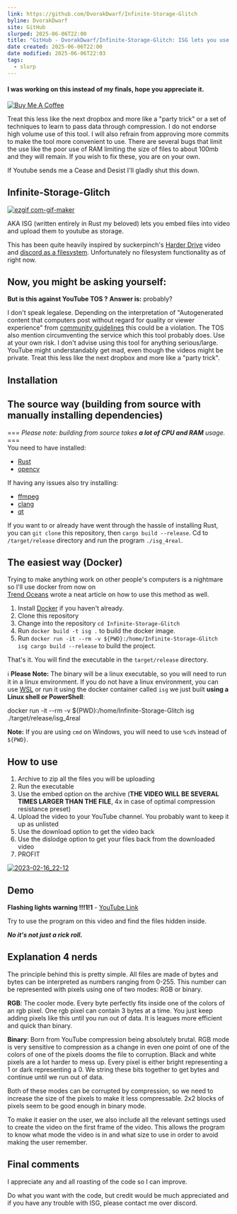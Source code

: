 ```yaml
---
link: https://github.com/DvorakDwarf/Infinite-Storage-Glitch
byline: DvorakDwarf
site: GitHub
slurped: 2025-06-06T22:00
title: "GitHub - DvorakDwarf/Infinite-Storage-Glitch: ISG lets you use YouTube as cloud storage for ANY files, not just video"
date created: 2025-06-06T22:00
date modified: 2025-06-06T22:03
tags:
  - slurp
---
```

#### I was working on this instead of my finals, hope you appreciate it.

[![Buy Me A Coffee](https://camo.githubusercontent.com/8ca6cbc30815bc3ef458755d26604c424652dc18a51df3b3d708126667c31c91/68747470733a2f2f63646e2e6275796d6561636f666665652e636f6d2f627574746f6e732f76322f64656661756c742d7265642e706e67)](https://www.buymeacoffee.com/HistidineDwarf)

Treat this less like the next dropbox and more like a "party trick" or a set of techniques to learn to pass data through compression. I do not endorse high volume use of this tool. I will also refrain from approving more commits to make the tool more convenient to use. There are several bugs that limit the use like the poor use of RAM limiting the size of files to about 100mb and they will remain. If you wish to fix these, you are on your own.

If Youtube sends me a Cease and Desist I'll gladly shut this down.

## Infinite-Storage-Glitch

[![ezgif com-gif-maker](https://user-images.githubusercontent.com/96934612/219563410-7728447d-5482-41ae-a3ff-cf8446e16ab7.gif)](https://user-images.githubusercontent.com/96934612/219563410-7728447d-5482-41ae-a3ff-cf8446e16ab7.gif)

AKA ISG (written entirely in Rust my beloved) lets you embed files into video and upload them to youtube as storage.

This has been quite heavily inspired by suckerpinch's [Harder Drive](https://www.youtube.com/watch?v=JcJSW7Rprio) video and [discord as a filesystem](https://github.com/pixelomer/discord-fs). Unfortunately no filesystem functionality as of right now.

## Now, you might be asking yourself:

**But is this against YouTube TOS ?** **Answer is:** probably?

I don't speak legalese. Depending on the interpretation of "Autogenerated content that computers post without regard for quality or viewer experience" from [community guidelines](https://support.google.com/youtube/answer/2801973?hl=en#) this could be a violation. The TOS also mention circumventing the service which this tool probably does. Use at your own risk. I don't advise using this tool for anything serious/large. YouTube might understandably get mad, even though the videos might be private. Treat this less like the next dropbox and more like a "party trick".

## Installation

## The source way (building from source with manually installing dependencies)

=== _Please note: building from source takes **a lot of CPU and RAM** usage._ ===  
You need to have installed:

- [Rust](https://www.rust-lang.org/tools/install)
- [opencv](https://github.com/twistedfall/opencv-rust)

If having any issues also try installing:

- [ffmpeg](https://ffmpeg.org/)
- [clang](https://clang.llvm.org/)
- [qt](https://github.com/qt)

If you want to or already have went through the hassle of installing Rust, you can `git clone` this repository, then `cargo build --release`. Cd to `/target/release` directory and run the program `./isg_4real`.

## The easiest way (Docker)

[](https://github.com/DvorakDwarf/Infinite-Storage-Glitch#the-easiest-way-docker)

Trying to make anything work on other people's computers is a nightmare so I'll use docker from now on  
[Trend Oceans](https://trendoceans.com/isg-lets-you-use-youtube-as-cloud-storage-for-any-files-not-just-video/) wrote a neat article on how to use this method as well.

1. Install [Docker](https://docs.docker.com/get-docker/) if you haven't already.
2. Clone this repository
3. Change into the repository `cd Infinite-Storage-Glitch`
4. Run `docker build -t isg .` to build the docker image.
5. Run `docker run -it --rm -v ${PWD}:/home/Infinite-Storage-Glitch isg cargo build --release` to build the project.

That's it. You will find the executable in the `target/release` directory.

ℹ️ **Please Note:** The binary will be a linux executable, so you will need to run it in a linux environment. If you do not have a linux environment, you can use [WSL](https://docs.microsoft.com/en-us/windows/wsl/install-win10) or run it using the docker container called `isg` we just built **using a Linux shell or PowerShell**:

docker run -it --rm -v ${PWD}:/home/Infinite-Storage-Glitch isg ./target/release/isg_4real

**Note:** If you are using `cmd` on Windows, you will need to use `%cd%` instead of `${PWD}`.

## How to use

1. Archive to zip all the files you will be uploading
2. Run the executable
3. Use the embed option on the archive (**THE VIDEO WILL BE SEVERAL TIMES LARGER THAN THE FILE**, 4x in case of optimal compression resistance preset)
4. Upload the video to your YouTube channel. You probably want to keep it up as unlisted
5. Use the download option to get the video back
6. Use the dislodge option to get your files back from the downloaded video
7. PROFIT

[![2023-02-16_22-12](https://user-images.githubusercontent.com/96934612/219563769-c05370e9-3f40-406a-85b8-eca14a118be8.png)](https://user-images.githubusercontent.com/96934612/219563769-c05370e9-3f40-406a-85b8-eca14a118be8.png)

## Demo

**Flashing lights warning !!!1!1** - [YouTube Link](https://www.youtube.com/watch?v=8I4fd_Sap-g)

Try to use the program on this video and find the files hidden inside.

_**No it's not just a rick roll.**_

## Explanation 4 nerds

The principle behind this is pretty simple. All files are made of bytes and bytes can be interpreted as numbers ranging from 0-255. This number can be represented with pixels using one of two modes: RGB or binary.

**RGB**: The cooler mode. Every byte perfectly fits inside one of the colors of an rgb pixel. One rgb pixel can contain 3 bytes at a time. You just keep adding pixels like this until you run out of data. It is leagues more efficient and quick than binary.

**Binary**: Born from YouTube compression being absolutely brutal. RGB mode is very sensitive to compression as a change in even one point of one of the colors of one of the pixels dooms the file to corruption. Black and white pixels are a lot harder to mess up. Every pixel is either bright representing a 1 or dark representing a 0. We string these bits together to get bytes and continue until we run out of data.

Both of these modes can be corrupted by compression, so we need to increase the size of the pixels to make it less compressable. 2x2 blocks of pixels seem to be good enough in binary mode.

To make it easier on the user, we also include all the relevant settings used to create the video on the first frame of the video. This allows the program to know what mode the video is in and what size to use in order to avoid making the user remember.

## Final comments

I appreciate any and all roasting of the code so I can improve.

Do what you want with the code, but credit would be much appreciated and if you have any trouble with ISG, please contact me over discord.